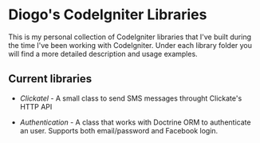 Diogo's CodeIgniter Libraries
======================================

This is my personal collection of CodeIgniter libraries that I've built during the time I've been working with CodeIgniter. Under each library folder you will find a more detailed description and usage examples.


Current libraries
------------------

* *Clickatel* - A small class to send SMS messages throught Clickate's HTTP API

* *Authentication* - A class that works with Doctrine ORM to authenticate an user. Supports both email/password and Facebook login.
